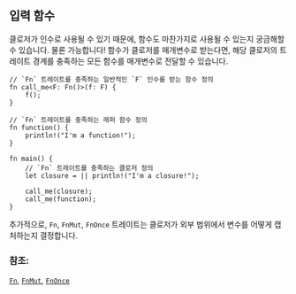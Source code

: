 ## 입력 함수

클로저가 인수로 사용될 수 있기 때문에, 함수도 마찬가지로 사용될 수 있는지 궁금해할 수 있습니다. 물론 가능합니다! 함수가 클로저를 매개변수로 받는다면, 해당 클로저의 트레이트 경계를 충족하는 모든 함수를 매개변수로 전달할 수 있습니다.

```rust,editable
// `Fn` 트레이트를 충족하는 일반적인 `F` 인수를 받는 함수 정의
fn call_me<F: Fn()>(f: F) {
    f();
}

// `Fn` 트레이트를 충족하는 래퍼 함수 정의
fn function() {
    println!("I'm a function!");
}

fn main() {
    // `Fn` 트레이트를 충족하는 클로저 정의
    let closure = || println!("I'm a closure!");

    call_me(closure);
    call_me(function);
}
```

추가적으로, `Fn`, `FnMut`, `FnOnce` 트레이트는 클로저가 외부 범위에서 변수를 어떻게 캡처하는지 결정합니다.

### 참조:

[`Fn`][fn], [`FnMut`][fn_mut], [`FnOnce`][fn_once]

[fn]: https://doc.rust-lang.org/std/ops/trait.Fn.html
[fn_mut]: https://doc.rust-lang.org/std/ops/trait.FnMut.html
[fn_once]: https://doc.rust-lang.org/std/ops/trait.FnOnce.html
